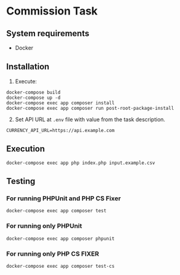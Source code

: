 # Commission Task

## System requirements
* Docker

## Installation
1. Execute:
```shell
docker-compose build
docker-compose up -d
docker-compose exec app composer install
docker-compose exec app composer run post-root-package-install
```
2. Set API URL at `.env` file with value from the task description.
```shell
CURRENCY_API_URL=https://api.example.com
```

## Execution
```shell
docker-compose exec app php index.php input.example.csv
```

## Testing
### For running PHPUnit and PHP CS Fixer
```shell
docker-compose exec app composer test
```
### For running only PHPUnit
```shell
docker-compose exec app composer phpunit
```
### For running only PHP CS FIXER
```shell
docker-compose exec app composer test-cs
```
